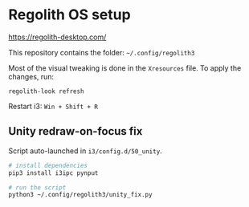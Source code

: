 # Regolith OS setup

https://regolith-desktop.com/

This repository contains the folder: `~/.config/regolith3`

Most of the visual tweaking is done in the `Xresources` file. To apply the changes, run:

```
regolith-look refresh
```

Restart i3: `Win + Shift + R`


## Unity redraw-on-focus fix

Script auto-launched in `i3/config.d/50_unity`.

```bash
# install dependencies
pip3 install i3ipc pynput

# run the script
python3 ~/.config/regolith3/unity_fix.py
```
